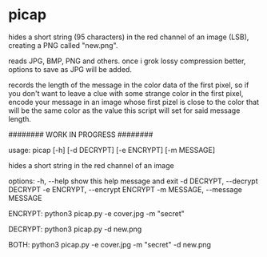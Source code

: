 # picap
hides a short string (95 characters) in the red channel of an image (LSB), creating a PNG called "new.png".

reads JPG, BMP, PNG and others. once i grok lossy compression better, options to save as JPG will be added.

records the length of the message in the color data of the first pixel,
so if you don't want to leave a clue with some strange color in the first pixel,
encode your message in an image whose first pizel is close to the color that will
be the same color as the value this script will set for said message length.

######## WORK IN PROGRESS ########

usage: picap [-h] [-d DECRYPT] [-e ENCRYPT] [-m MESSAGE]

hides a short string in the red channel of an image

options:
  -h, --help            show this help message and exit
  -d DECRYPT, --decrypt DECRYPT
  -e ENCRYPT, --encrypt ENCRYPT
  -m MESSAGE, --message MESSAGE

ENCRYPT: python3 picap.py -e cover.jpg -m "secret"

DECRYPT: python3 picap.py -d new.png

BOTH: python3 picap.py -e cover.jpg -m "secret" -d new.png
